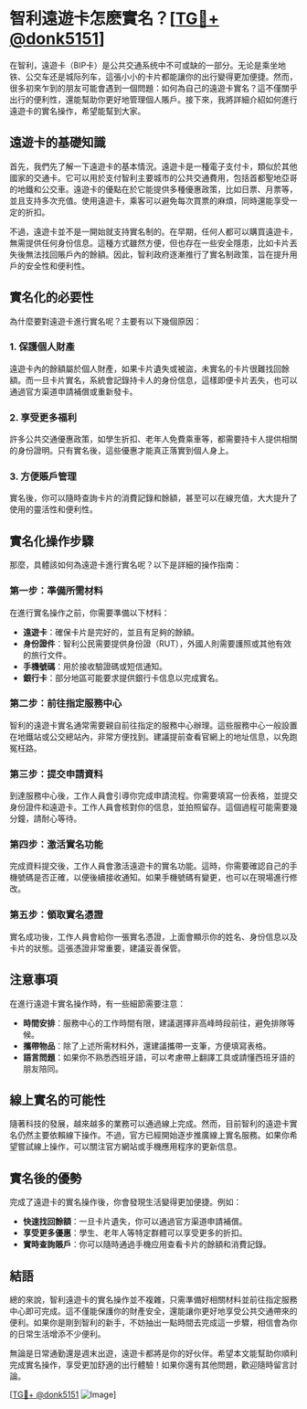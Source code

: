 # 智利遠遊卡怎麽實名？[[TG💪+ @donk5151](https://t.me/s/donk5151)]

在智利，遠遊卡（BIP卡）是公共交通系统中不可或缺的一部分。无论是乘坐地铁、公交车还是城际列车，這張小小的卡片都能讓你的出行變得更加便捷。然而，很多初來乍到的朋友可能會遇到一個問題：如何為自己的遠遊卡實名？這不僅關乎出行的便利性，還能幫助你更好地管理個人賬戶。接下來，我將詳細介紹如何進行遠遊卡的實名操作，希望能幫到大家。

## 遠遊卡的基礎知識

首先，我們先了解一下遠遊卡的基本情況。遠遊卡是一種電子支付卡，類似於其他國家的交通卡。它可以用於支付智利主要城市的公共交通費用，包括首都聖地亞哥的地鐵和公交車。遠遊卡的優點在於它能提供多種優惠政策，比如日票、月票等，並且支持多次充值。使用遠遊卡，乘客可以避免每次買票的麻煩，同時還能享受一定的折扣。

不過，遠遊卡並不是一開始就支持實名制的。在早期，任何人都可以購買遠遊卡，無需提供任何身份信息。這種方式雖然方便，但也存在一些安全隱患，比如卡片丟失後無法找回賬戶內的餘額。因此，智利政府逐漸推行了實名制政策，旨在提升用戶的安全性和便利性。

## 實名化的必要性

為什麼要對遠遊卡進行實名呢？主要有以下幾個原因：

### 1. **保護個人財產**

遠遊卡內的餘額屬於個人財產，如果卡片遺失或被盜，未實名的卡片很難找回餘額。而一旦卡片實名，系統會記錄持卡人的身份信息，這樣即便卡片丟失，也可以通過官方渠道申請補償或重新發卡。

### 2. **享受更多福利**

許多公共交通優惠政策，如學生折扣、老年人免費乘車等，都需要持卡人提供相關的身份證明。只有實名後，這些優惠才能真正落實到個人身上。

### 3. **方便賬戶管理**

實名後，你可以隨時查詢卡片的消費記錄和餘額，甚至可以在線充值，大大提升了使用的靈活性和便利性。

## 實名化操作步驟

那麼，具體該如何為遠遊卡進行實名呢？以下是詳細的操作指南：

### 第一步：準備所需材料

在進行實名操作之前，你需要準備以下材料：

- **遠遊卡**：確保卡片是完好的，並且有足夠的餘額。
- **身份證件**：智利公民需要提供身份證（RUT），外國人則需要護照或其他有效的旅行文件。
- **手機號碼**：用於接收驗證碼或短信通知。
- **銀行卡**：部分地區可能要求提供銀行卡信息以完成實名。

### 第二步：前往指定服務中心

智利的遠遊卡實名通常需要親自前往指定的服務中心辦理。這些服務中心一般設置在地鐵站或公交總站內，非常方便找到。建議提前查看官網上的地址信息，以免跑冤枉路。

### 第三步：提交申請資料

到達服務中心後，工作人員會引導你完成申請流程。你需要填寫一份表格，並提交身份證件和遠遊卡。工作人員會核對你的信息，並拍照留存。這個過程可能需要幾分鐘，請耐心等待。

### 第四步：激活實名功能

完成資料提交後，工作人員會激活遠遊卡的實名功能。這時，你需要確認自己的手機號碼是否正確，以便後續接收通知。如果手機號碼有變更，也可以在現場進行修改。

### 第五步：領取實名憑證

實名成功後，工作人員會給你一張實名憑證，上面會顯示你的姓名、身份信息以及卡片的狀態。這張憑證非常重要，建議妥善保管。

## 注意事項

在進行遠遊卡實名操作時，有一些細節需要注意：

- **時間安排**：服務中心的工作時間有限，建議選擇非高峰時段前往，避免排隊等候。
- **攜帶物品**：除了上述所需材料外，還建議攜帶一支筆，方便填寫表格。
- **語言問題**：如果你不熟悉西班牙語，可以考慮帶上翻譯工具或請懂西班牙語的朋友陪同。

## 線上實名的可能性

隨著科技的發展，越來越多的業務可以通過線上完成。然而，目前智利的遠遊卡實名仍然主要依賴線下操作。不過，官方已經開始逐步推廣線上實名服務。如果你希望嘗試線上操作，可以關注官方網站或手機應用程序的更新信息。

## 實名後的優勢

完成了遠遊卡的實名操作後，你會發現生活變得更加便捷。例如：

- **快速找回餘額**：一旦卡片遺失，你可以通過官方渠道申請補償。
- **享受更多優惠**：學生、老年人等特定群體可以享受更多的折扣。
- **實時查詢賬戶**：你可以隨時通過手機应用查看卡片的餘額和消費記錄。

## 結語

總的來說，智利遠遊卡的實名操作並不複雜，只需準備好相關材料並前往指定服務中心即可完成。這不僅能保護你的財產安全，還能讓你更好地享受公共交通帶來的便利。如果你是剛到智利的新手，不妨抽出一點時間去完成這一步驟，相信會為你的日常生活增添不少便利。

無論是日常通勤還是週末出遊，遠遊卡都將是你的好伙伴。希望本文能幫助你順利完成實名操作，享受更加舒適的出行體驗！如果你還有其他問題，歡迎隨時留言討論。

[[TG💪+ @donk5151](https://t.me/s/donk5151) ![Image](https://i.postimg.cc/rwNCRYN7/Snipaste-2025-04-30-17-27-05.png)]
